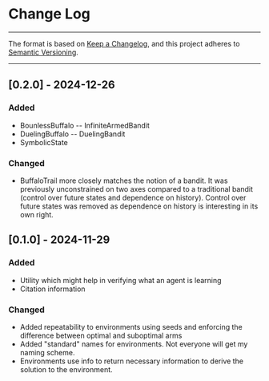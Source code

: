 # Change Log #

---

The format is based on [Keep a Changelog](https://keepachangelog.com/en/1.1.0/),
and this project adheres to [Semantic Versioning](https://semver.org/spec/v2.0.0.html).

---

## [0.2.0] - 2024-12-26

### Added

- BounlessBuffalo -- InfiniteArmedBandit
- DuelingBuffalo -- DuelingBandit
- SymbolicState

### Changed

- BuffaloTrail more closely matches the notion of a bandit.  It was previously unconstrained on two axes 
compared to a traditional bandit (control over future states and dependence on history).  Control over future 
states was removed as dependence on history is interesting in its own right.

## [0.1.0] - 2024-11-29

### Added

- Utility which might help in verifying what an agent is learning
- Citation information

### Changed

- Added repeatability to environments using seeds and enforcing the difference between optimal and 
suboptimal arms
- Added "standard" names for environments.  Not everyone will get my naming scheme.
- Environments use info to return necessary information to derive the solution to the environment.